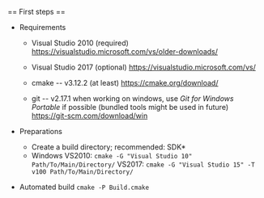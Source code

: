 == First steps ==

* Requirements
  * Visual Studio 2010 (required)
    https://visualstudio.microsoft.com/vs/older-downloads/

  * Visual Studio 2017 (optional)
    https://visualstudio.microsoft.com/vs/

  * cmake -- v3.12.2 (at least)
    https://cmake.org/download/

  * git -- v2.17.1
    when working on windows, use *Git for Windows Portable* if possible (bundled tools might be used in future)
    https://git-scm.com/download/win

* Preparations
  * Create a build directory; recommended: SDK*
  * Windows
    VS2010: `cmake -G "Visual Studio 10" Path/To/Main/Directory/`
    VS2017: `cmake -G "Visual Studio 15" -T v100 Path/To/Main/Directory/`

* Automated build
  `cmake -P Build.cmake`